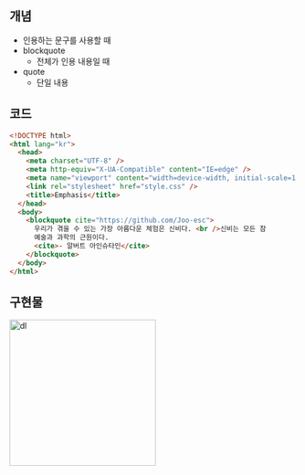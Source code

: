 ## 개념
- 인용하는 문구를 사용할 때
- blockquote
  - 전체가 인용 내용일 때
- quote
  - 단일 내용


## 코드
```html
<!DOCTYPE html>
<html lang="kr">
  <head>
    <meta charset="UTF-8" />
    <meta http-equiv="X-UA-Compatible" content="IE=edge" />
    <meta name="viewport" content="width=device-width, initial-scale=1.0" />
    <link rel="stylesheet" href="style.css" />
    <title>Emphasis</title>
  </head>
  <body>
    <blockquote cite="https://github.com/Joo-esc">
      우리가 겪을 수 있는 가장 아름다운 체험은 신비다. <br />신비는 모든 참
      예술과 과학의 근원이다.
      <cite>- 알버트 아인슈타인</cite>
    </blockquote>
  </body>
</html>

```

## 구현물
<img width="256" alt="dl" src="https://user-images.githubusercontent.com/75591730/166405200-99d875ff-467d-436e-bce1-b0406414892d.png">
